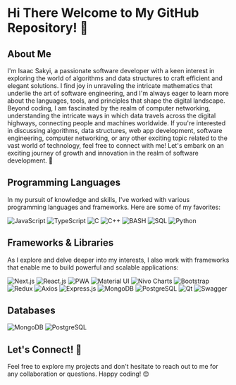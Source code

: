 # Hi There Welcome to My GitHub Repository! 🚀

## About Me

I'm Isaac Sakyi, a passionate software developer with a keen interest in exploring the world of algorithms and data structures to craft efficient and elegant solutions. I find joy in unraveling the intricate mathematics that underlie the art of software engineering, and I'm always eager to learn more about the languages, tools, and principles that shape the digital landscape.
Beyond coding, I am fascinated by the realm of computer networking, understanding the intricate ways in which data travels across the digital highways, connecting people and machines worldwide.
If you're interested in discussing algorithms, data structures, web app development, software engineering, computer networking, or any other exciting topic related to the vast world of technology, feel free to connect with me! Let's embark on an exciting journey of growth and innovation in the realm of software development. 🌟

## Programming Languages
In my pursuit of knowledge and skills, I've worked with various programming languages and frameworks. Here are some of my favorites:

 ![JavaScript](https://img.shields.io/badge/-JavaScript-F7DF1E?logo=javascript&logoColor=black&style=for-the-badge)
 ![TypeScript](https://img.shields.io/badge/-TypeScript-007ACC?logo=typescript&logoColor=white&style=for-the-badge)
![C](https://img.shields.io/badge/-C-A8B9CC?logo=c&logoColor=white&style=for-the-badge)
  ![C++](https://img.shields.io/badge/-C++-00599C?logo=c%2B%2B&logoColor=white&style=for-the-badge)
![BASH](https://img.shields.io/badge/-BASH-black?style=flat-square&logo=gnu-bash&logoColor=white)
 ![SQL](https://img.shields.io/badge/-SQL-steelblue?style=flat-square&logo=mysql&logoColor=white)
 ![Python](https://img.shields.io/badge/-Python-3776AB?logo=python&logoColor=white&style=for-the-badge)

## Frameworks & Libraries
As I explore and delve deeper into my interests, I also work with frameworks that enable me to build powerful and scalable applications:

 ![Next.js](https://img.shields.io/badge/-Next.js-000000?logo=next.js&logoColor=white&style=for-the-badge)
 ![React.js](https://img.shields.io/badge/-React.js-61DAFB?logo=react&logoColor=black&style=for-the-badge)
![PWA](https://img.shields.io/badge/-PWA-FF6F00?logo=pwa&logoColor=white&style=for-the-badge)
![Material UI](https://img.shields.io/badge/-Material%20UI-0081CB?logo=material-ui&logoColor=white&style=for-the-badge)
![Nivo Charts](https://img.shields.io/badge/-Nivo%20Charts-00CC99?logo=nivo&logoColor=white&style=for-the-badge)
 ![Bootstrap](https://img.shields.io/badge/-Bootstrap-7952B3?logo=bootstrap&logoColor=white&style=for-the-badge)
![Redux](https://img.shields.io/badge/-Redux-764ABC?logo=redux&logoColor=white&style=for-the-badge)
![Axios](https://img.shields.io/badge/-Axios-00599C?logo=axios&logoColor=white&style=for-the-badge)
 ![Express.js](https://img.shields.io/badge/-Express.js-000000?logo=express&logoColor=white&style=for-the-badge)
![MongoDB](https://img.shields.io/badge/-MongoDB-47A248?logo=mongodb&logoColor=white&style=for-the-badge)
![PostgreSQL](https://img.shields.io/badge/-PostgreSQL-4169E1?logo=postgresql&logoColor=white&style=for-the-badge)
![Qt](https://img.shields.io/badge/-Qt-41CD52?logo=qt&logoColor=white&style=for-the-badge)
![Swagger](https://img.shields.io/badge/-Swagger-85EA2D?logo=swagger&logoColor=black&style=for-the-badge)

## Databases


![MongoDB](https://img.shields.io/badge/-MongoDB-47A248?logo=mongodb&logoColor=white&style=for-the-badge)
![PostgreSQL](https://img.shields.io/badge/-PostgreSQL-4169E1?logo=postgresql&logoColor=white&style=for-the-badge)
## Let's Connect! 🤝

Feel free to explore my projects and don't hesitate to reach out to me for any collaboration or questions. Happy coding! 😊
